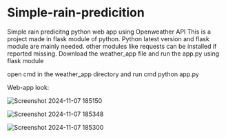 # Simple-rain-predicition
Simple rain predicitng python web app using Openweather API
This is a project made in flask module of python.
Python latest version and flask module are mainly needed.
other modules like requests can be installed if reported missing.
Download the weather_app file and run the app.py using flask module

open cmd in the weather_app directory and run cmd python app.py

Web-app look:

![Screenshot 2024-11-07 185150](https://github.com/user-attachments/assets/0c416a85-418d-4639-8130-8d8a667b0fd6)

![Screenshot 2024-11-07 185348](https://github.com/user-attachments/assets/5607e297-f3ab-4913-8e3f-f5d14b8e331a)

![Screenshot 2024-11-07 185300](https://github.com/user-attachments/assets/e5dfbc59-0947-4232-a020-12860fc07645)
